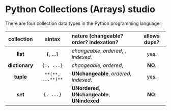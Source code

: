 # Python Collections (Arrays) studio

There are four collection data types in the Python programming language:

|   collection   |       sintax       | nature (changeable? order? indexation?         | allows dups? |
|:--------------:|:------------------:|:-----------------------------------------------|:------------:|
|    **list**    | **`[`**, ...**`]`**  | _changeable_, _ordered_, , _indexed_.          |     yes.     |
| **dictionary** | `{:, ...}` | _changeable_, _ordered_,                       |   **NO**.    |
|   **tuple**    | `**(**, ...**)**`  | **UNchangeable**, _ordered_,  _indexed_.       |     yes.     |
|    **set**     |      `{, ...}`       | **UNordered**, **UNchangeable**, **UNindexed** |   **NO**.    |
